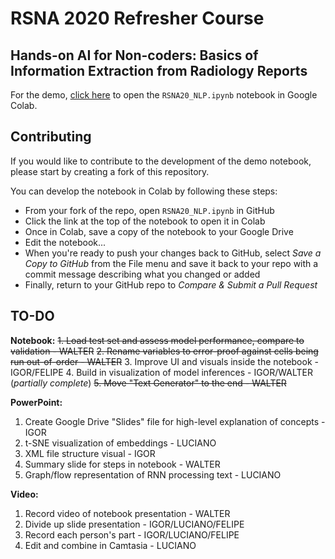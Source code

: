 # RSNA 2020 Refresher Course
## Hands-on AI for Non-coders: Basics of Information Extraction from Radiology Reports
For the demo, [click here](https://colab.research.google.com/github/wfwiggins/RSNA-NLP-2020/blob/master/RSNA20_NLP.ipynb) to open the `RSNA20_NLP.ipynb` notebook in Google Colab.

## Contributing
If you would like to contribute to the development of the demo notebook, please start by creating a fork of this repository.

You can develop the notebook in Colab by following these steps:
- From your fork of the repo, open `RSNA20_NLP.ipynb` in GitHub
- Click the link at the top of the notebook to open it in Colab
- Once in Colab, save a copy of the notebook to your Google Drive
- Edit the notebook...
- When you're ready to push your changes back to GitHub, select *Save a Copy to GitHub* from the File menu and save it back to your repo with a commit message describing what you changed or added
- Finally, return to your GitHub repo to *Compare & Submit a Pull Request*

## TO-DO
**Notebook:**
~~1. Load test set and assess model performance, compare to validation - WALTER~~
~~2. Rename variables to error-proof against cells being run out-of-order - WALTER~~
3. Improve UI and visuals inside the notebook - IGOR/FELIPE
4. Build in visualization of model inferences - IGOR/WALTER (_partially complete_)
~~5. Move "Text Generator" to the end - WALTER~~

**PowerPoint:**
1. Create Google Drive "Slides" file for high-level explanation of concepts - IGOR
2. t-SNE visualization of embeddings - LUCIANO
3. XML file structure visual - IGOR
4. Summary slide for steps in notebook - WALTER
5. Graph/flow representation of RNN processing text - LUCIANO

**Video:**
1. Record video of notebook presentation - WALTER
2. Divide up slide presentation - IGOR/LUCIANO/FELIPE
3. Record each person's part - IGOR/LUCIANO/FELIPE
4. Edit and combine in Camtasia - LUCIANO
